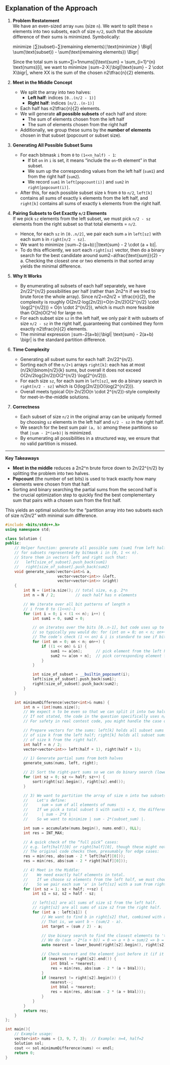 ## Explanation of the Approach

1. **Problem Restatement**  
    We have an even-sized array `nums` (size `n`). We want to split these `n` elements into two subsets, each of size `n/2`, such that the absolute difference of their sums is minimized. Symbolically:
    
    minimize ∣∑(subset)−∑(remaining elements)∣\text{minimize } \Bigl| \sum(\text{subset}) - \sum(\text{remaining elements}) \Bigr|
    
    Since the total sum is sum=∑i=1nnums[i]\text{sum} = \sum_{i=1}^{n} \text{nums}[i], we want to minimize ∣sum−2⋅X∣\bigl|\text{sum} - 2 \cdot X\bigr|, where XX is the sum of the chosen n2\tfrac{n}{2} elements.
    
2. **Meet in the Middle Concept**
    
    - We split the array into two halves:
        - **Left half**: indices `[0..(n/2 - 1)]`
        - **Right half**: indices `[n/2..(n-1)]`
    - Each half has n2\tfrac{n}{2} elements.
    - We will generate **all possible subsets** of each half and store:
        - The sum of elements chosen from the left half
        - The sum of elements chosen from the right half
    - Additionally, we group these sums by the **number of elements** chosen in that subset (popcount or subset size).
3. **Generating All Possible Subset Sums**
    
    - For each bitmask `i` from `0` to `(1<<n_half) - 1`:
        - If bit `on` in `i` is set, it means “include the `on`-th element” in that subset.
        - We sum up the corresponding values from the left half (`sum1`) and from the right half (`sum2`).
        - We record `sum1` in `left[popcount(i)]` and `sum2` in `right[popcount(i)]`.
    - After this, for each possible subset size `k` from `0` to `n/2`, `left[k]` contains all sums of exactly `k` elements from the left half, and `right[k]` contains all sums of exactly `k` elements from the right half.
4. **Pairing Subsets to Get Exactly `n/2` Elements**  
    If we pick `sz` elements from the left subset, we must pick `n/2 - sz` elements from the right subset so that total elements = `n/2`.
    
    - Hence, for each `sz` in `[0..n/2]`, we pair each sum `a` in `left[sz]` with each sum `b` in `right[n/2 - sz]`.
    - We want to minimize ∣sum−2⋅(a+b)∣|\text{sum} - 2 \cdot (a + b)|.
    - To do this efficiently, we sort each `right[sz]` vector, then do a binary search for the best candidate around sum2−a\frac{\text{sum}}{2} - a. Checking the closest one or two elements in that sorted array yields the minimal difference.
5. **Why It Works**
    
    - By enumerating all subsets of each half separately, we have 2n/22^{n/2} possibilities per half (rather than 2n2^n if we tried to brute force the whole array). Since n/2=n2n/2 = \tfrac{n}{2}, the complexity is roughly O(2n/2⋅log⁡(2n/2))=O(n⋅2n/2)O(2^{n/2} \cdot \log(2^{n/2})) = O(n \cdot 2^{n/2}), which is much more feasible than O(2n)O(2^n) for large nn.
    - For each subset size `sz` in the left half, we only pair it with subsets of size `n/2 - sz` in the right half, guaranteeing that combined they form exactly n2\tfrac{n}{2} elements.
    - The minimal expression ∣sum−2(a+b)∣\bigl| \text{sum} - 2(a+b) \bigr| is the standard partition difference.
6. **Time Complexity**
    
    - Generating all subset sums for each half: 2n/22^{n/2}.
    - Sorting each of the `n/2+1` arrays `right[k]`: each has at most (n/2k)\binom{n/2}{k} sums, but overall it does not exceed O(2n/2log⁡(2n/2))O(2^{n/2} \log(2^{n/2})).
    - For each size `sz`, for each sum in `left[sz]`, we do a binary search in `right[n/2 - sz]` which is O(log⁡(2n/2))O(\log(2^{n/2})).
    - Overall meets typical O(n⋅2n/2)O(n \cdot 2^{n/2})-style complexity for meet-in-the-middle solutions.
7. **Correctness**
    
    - Each subset of size `n/2` in the original array can be uniquely formed by choosing `sz` elements in the left half and `n/2 - sz` in the right half.
    - We search for the best sum pair `(a, b)` among these partitions so that `|sum - 2*(a+b)|` is minimized.
    - By enumerating all possibilities in a structured way, we ensure that no valid partition is missed.

---

**Key Takeaways**

- **Meet in the middle** reduces a 2n2^n brute force down to 2n/22^{n/2} by splitting the problem into two halves.
- **Popcount** (the number of set bits) is used to track exactly how many elements were chosen from that half.
- Sorting and binary searching the partial sums from the second half is the crucial optimization step to quickly find the best complementary sum that pairs with a chosen sum from the first half.

This yields an optimal solution for the “partition array into two subsets each of size n/2n/2” with minimal sum difference.


```cpp
#include <bits/stdc++.h>
using namespace std;

class Solution {
public:
    // Helper function: generate all possible sums (sum1 from left half, sum2 from right half)
    // for subsets represented by bitmask i in [0, 1 << n).
    // Store them in vectors left and right such that:
    //   left[size_of_subset].push_back(sum1)
    //   right[size_of_subset].push_back(sum2)
    void generate_sums(vector<int>& a, 
                       vector<vector<int>> &left, 
                       vector<vector<int>> &right) 
    {
        int N = (int)a.size(); // total size, e.g. 2*n
        int n = N / 2;         // each half has n elements

        // We iterate over all bit patterns of length n
        // i from 0 to (1<<n)-1
        for (int i = 0; i < (1 << n); i++) {
            int sum1 = 0, sum2 = 0;

            // on iterates over the bits [0..n-1], but code uses up to 32 
            // so typically you would do: for (int on = 0; on < n; on++)
            // The code’s check (1 << on) & i is standard to see if bit 'on' is set in 'i'.
            for (int on = 0; on < n; on++) {
                if ((1 << on) & i) {
                    sum1 += a[on];      // pick element from the left half
                    sum2 += a[on + n];  // pick corresponding element from the right half
                }
            }

            int size_of_subset = __builtin_popcount(i);
            left[size_of_subset].push_back(sum1);
            right[size_of_subset].push_back(sum2);
        }
    }

    int minimumDifference(vector<int>& nums) {
        int n = (int)nums.size();
        // We expect n to be even so that we can split it into two halves of size n/2
        // If not stated, the code in the question specifically uses n/2 as "half".
        // For safety in real contest code, you might handle the case of odd n separately.

        // Prepare vectors for the sums: left[k] holds all subset sums
        // of size k from the left half; right[k] holds all subset sums
        // of size k from the right half.
        int half = n / 2;
        vector<vector<int>> left(half + 1), right(half + 1);

        // 1) Generate partial sums from both halves
        generate_sums(nums, left, right);

        // 2) Sort the right-part sums so we can do binary search (lower_bound) on them
        for (int sz = 0; sz <= half; sz++) {
            sort(right[sz].begin(), right[sz].end());
        }

        // 3) We want to partition the array of size n into two subsets each of size n/2.
        //    Let's define:
        //      sum = sum of all elements of nums
        //    If we pick a total subset S with sum(S) = X, the difference between S and its complement is:
        //      | sum - 2*X |
        //    So we want to minimize | sum - 2*(subset_sum) |.

        int sum = accumulate(nums.begin(), nums.end(), 0LL);
        int res = INT_MAX;

        // A quick check of the “full pick” cases:
        // e.g. left[half][0] or right[half][0], though these might not be the minimal in practice.
        // The original code checks them, presumably for edge cases:
        res = min(res, abs(sum - 2 * left[half][0]));
        res = min(res, abs(sum - 2 * right[half][0]));

        // 4) Meet in the Middle:
        //    We need exactly half elements in total. 
        //    If we choose sz elements from the left half, we must choose (half - sz) elements from the right half.
        //    So we pair each sum 'a' in left[sz] with a sum from right[half - sz].
        for (int sz = 1; sz < half; ++sz) {
            int s1 = sz, s2 = half - sz;

            // left[s1] are all sums of size s1 from the left half.
            // right[s2] are all sums of size s2 from the right half.
            for (int a : left[s1]) {
                // We want to find b in right[s2] that, combined with a, yields minimal | sum - 2*(a + b) |.
                // That is, we want b ~ (sum/2 - a).
                int target = (sum / 2) - a;

                // Use binary search to find the closest elements to 'target' in right[s2].
                // We do (sum - 2*(a + b)) = 0 => a + b = sum/2 => b = sum/2 - a
                auto nearest = lower_bound(right[s2].begin(), right[s2].end(), target);

                // Check nearest and the element just before it (if it exists).
                if (nearest != right[s2].end()) {
                    int bVal = *nearest;
                    res = min(res, abs(sum - 2 * (a + bVal)));
                }
                if (nearest != right[s2].begin()) {
                    nearest--;
                    int bVal = *nearest;
                    res = min(res, abs(sum - 2 * (a + bVal)));
                }
            }
        }
        return res;
    }
};

int main(){
    // Example usage:
    vector<int> nums = {3, 9, 7, 3};  // Example: n=4, half=2
    Solution sol;
    cout << sol.minimumDifference(nums) << endl;
    return 0;
}
```
